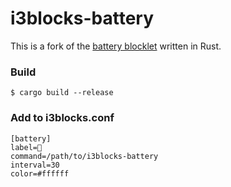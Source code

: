 # i3blocks-battery

This is a fork of the [battery blocklet](https://github.com/vivien/i3blocks/blob/master/scripts/battery) written in Rust.

### Build
```
$ cargo build --release
```

### Add to i3blocks.conf
```
[battery]
label=
command=/path/to/i3blocks-battery
interval=30
color=#ffffff
```
